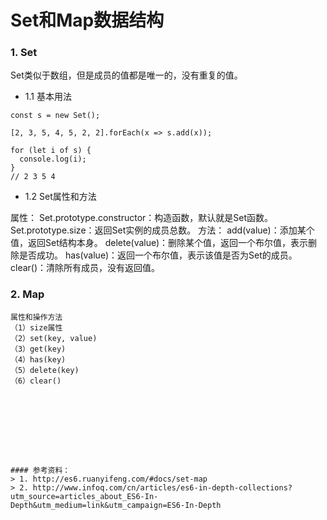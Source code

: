 # Set和Map数据结构

### 1. Set
Set类似于数组，但是成员的值都是唯一的，没有重复的值。
+ 1.1 基本用法

```
const s = new Set();

[2, 3, 5, 4, 5, 2, 2].forEach(x => s.add(x));

for (let i of s) {
  console.log(i);
}
// 2 3 5 4
```

+ 1.2 Set属性和方法

属性：
Set.prototype.constructor：构造函数，默认就是Set函数。
Set.prototype.size：返回Set实例的成员总数。
方法：
add(value)：添加某个值，返回Set结构本身。
delete(value)：删除某个值，返回一个布尔值，表示删除是否成功。
has(value)：返回一个布尔值，表示该值是否为Set的成员。
clear()：清除所有成员，没有返回值。

### 2. Map
```
属性和操作方法
（1）size属性
（2）set(key, value)
（3）get(key)
（4）has(key)
（5）delete(key)
（6）clear()









#### 参考资料：
> 1. http://es6.ruanyifeng.com/#docs/set-map
> 2. http://www.infoq.com/cn/articles/es6-in-depth-collections?utm_source=articles_about_ES6-In-Depth&utm_medium=link&utm_campaign=ES6-In-Depth


